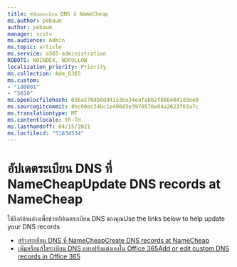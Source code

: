 ```yaml
---
title: อัปเดตระเบียน DNS ที่ NameCheap
ms.author: pebaum
author: pebaum
manager: scotv
ms.audience: Admin
ms.topic: article
ms.service: o365-administration
ROBOTS: NOINDEX, NOFOLLOW
localization_priority: Priority
ms.collection: Adm_O365
ms.custom:
- "100001"
- "5810"
ms.openlocfilehash: 036a570db0dd4153be34eafabb2f8864041d3ee0
ms.sourcegitcommit: 8bc60ec34bc1e40685e3976576e04a2623f63a7c
ms.translationtype: MT
ms.contentlocale: th-TH
ms.lasthandoff: 04/15/2021
ms.locfileid: "51834534"
---
```

# <a name="update-dns-records-at-namecheap"></a><span data-ttu-id="0f877-102">อัปเดตระเบียน DNS ที่ NameCheap</span><span class="sxs-lookup"><span data-stu-id="0f877-102">Update DNS records at NameCheap</span></span>

<span data-ttu-id="0f877-103">ใช้ลิงก์ด้านล่างเพื่อช่วยอัปเดตระเบียน DNS ของคุณ</span><span class="sxs-lookup"><span data-stu-id="0f877-103">Use the links below to help update your DNS records</span></span>

- [<span data-ttu-id="0f877-104">สร้างระเบียน DNS ที่ NameCheap</span><span class="sxs-lookup"><span data-stu-id="0f877-104">Create DNS records at NameCheap</span></span>](https://docs.microsoft.com/microsoft-365/admin/dns/create-dns-records-at-namecheap?view=o365-worldwide)
- [<span data-ttu-id="0f877-105">เพิ่มหรือแก้ไขระเบียน DNS แบบปรับแต่งเองใน Office 365</span><span class="sxs-lookup"><span data-stu-id="0f877-105">Add or edit custom DNS records in Office 365</span></span>](https://docs.microsoft.com/microsoft-365/admin/setup/add-domain#add-or-edit-custom-dns-records)